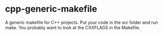 # cpp-generic-makefile
A generic makefile for C++ projects. Put your code in the src folder and run make. You probably want to look at the CXXFLAGS in the Makefile.

